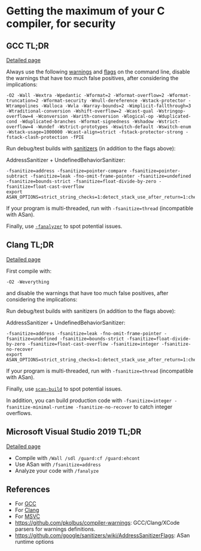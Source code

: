 # Getting the maximum of your C compiler, for security

## GCC TL;DR

[Detailed page](./gcc_compilation.md)

Always use the following [warnings](./gcc_compilation.md#warnings) and [flags](./gcc_compilation.md#compilation-flags) on the command line, disable the warnings that have too much false positives, after considering the implications:
```
-O2 -Wall -Wextra -Wpedantic -Wformat=2 -Wformat-overflow=2 -Wformat-truncation=2 -Wformat-security -Wnull-dereference -Wstack-protector -Wtrampolines -Walloca -Wvla -Warray-bounds=2 -Wimplicit-fallthrough=3 -Wtraditional-conversion -Wshift-overflow=2 -Wcast-qual -Wstringop-overflow=4 -Wconversion -Warith-conversion -Wlogical-op -Wduplicated-cond -Wduplicated-branches -Wformat-signedness -Wshadow -Wstrict-overflow=4 -Wundef -Wstrict-prototypes -Wswitch-default -Wswitch-enum -Wstack-usage=1000000 -Wcast-align=strict -fstack-protector-strong -fstack-clash-protection -fPIE
```

Run debug/test builds with [sanitizers](./gcc_compilation.md#runtime-sanitizers) (in addition to the flags above):

AddressSanitizer + UndefinedBehaviorSanitizer:
```
-fsanitize=address -fsanitize=pointer-compare -fsanitize=pointer-subtract -fsanitize=leak -fno-omit-frame-pointer -fsanitize=undefined -fsanitize=bounds-strict -fsanitize=float-divide-by-zero -fsanitize=float-cast-overflow
export ASAN_OPTIONS=strict_string_checks=1:detect_stack_use_after_return=1:check_initialization_order=1:strict_init_order=1:detect_invalid_pointer_pairs=2
```

If your program is multi-threaded, run with `-fsanitize=thread` (incompatible with ASan).

Finally, use [`-fanalyzer`](./gcc_compilation.md#code-analysis) to spot potential issues.

## Clang TL;DR

[Detailed page](./clang_compilation.md)

First compile with:

```
-O2 -Weverything
```
and disable the warnings that have too much false positives, after considering the implications:

Run debug/test builds with sanitizers (in addition to the flags above):

AddressSanitizer + UndefinedBehaviorSanitizer:
```
-fsanitize=address -fsanitize=leak -fno-omit-frame-pointer -fsanitize=undefined -fsanitize=bounds-strict -fsanitize=float-divide-by-zero -fsanitize=float-cast-overflow -fsanitize=integer -fsanitize-no-recover
export ASAN_OPTIONS=strict_string_checks=1:detect_stack_use_after_return=1:check_initialization_order=1:strict_init_order=1:detect_invalid_pointer_pairs=2
```

If your program is multi-threaded, run with `-fsanitize=thread` (incompatible with ASan).

Finally, use [`scan-build`](./clang_compilation.md#code-analysis) to spot potential issues.

In addition, you can build production code with `-fsanitize=integer -fsanitize-minimal-runtime -fsanitize-no-recover` to catch integer overflows.


## Microsoft Visual Studio 2019 TL;DR

[Detailed page](./msvc_compilation.md)

* Compile with `/Wall /sdl /guard:cf /guard:ehcont`
* Use ASan with `/fsanitize=address`
* Analyze your code with `/fanalyze`

## References

* For [GCC](./gcc_compilation.md#references)
* For [Clang](./clang_compilation.md#references)
* For [MSVC](./msvc_compilation.md#references)
* <https://github.com/pkolbus/compiler-warnings>: GCC/Clang/XCode parsers for warnings definitions.
* <https://github.com/google/sanitizers/wiki/AddressSanitizerFlags>: ASan runtime options

